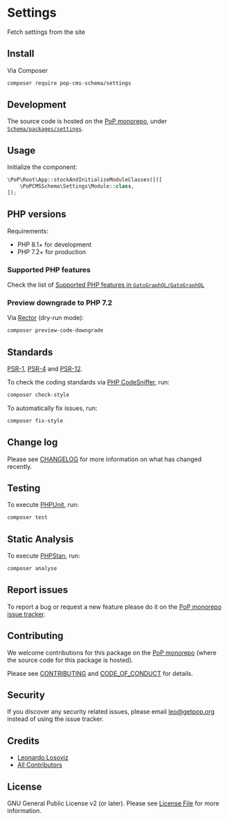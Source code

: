 # Settings

<!--
[![Build Status][ico-travis]][link-travis]
[![Quality Score][ico-code-quality]][link-code-quality]
[![Software License][ico-license]](LICENSE.md)
[![Latest Version on Packagist][ico-version]][link-packagist]
[![Coverage Status][ico-scrutinizer]][link-scrutinizer]
[![Total Downloads][ico-downloads]][link-downloads]
-->

Fetch settings from the site

## Install

Via Composer

``` bash
composer require pop-cms-schema/settings
```

## Development

The source code is hosted on the [PoP monorepo](https://github.com/GatoGraphQL/GatoGraphQL), under [`Schema/packages/settings`](https://github.com/GatoGraphQL/GatoGraphQL/tree/master/layers/Schema/packages/settings).

## Usage

Initialize the component:

``` php
\PoP\Root\App::stockAndInitializeModuleClasses([([
    \PoPCMSSchema\Settings\Module::class,
]);
```

## PHP versions

Requirements:

- PHP 8.1+ for development
- PHP 7.2+ for production

### Supported PHP features

Check the list of [Supported PHP features in `GatoGraphQL/GatoGraphQL`](https://github.com/GatoGraphQL/GatoGraphQL/blob/master/docs/supported-php-features.md)

### Preview downgrade to PHP 7.2

Via [Rector](https://github.com/rectorphp/rector) (dry-run mode):

```bash
composer preview-code-downgrade
```

## Standards

[PSR-1](https://www.php-fig.org/psr/psr-1), [PSR-4](https://www.php-fig.org/psr/psr-4) and [PSR-12](https://www.php-fig.org/psr/psr-12).

To check the coding standards via [PHP CodeSniffer](https://github.com/squizlabs/PHP_CodeSniffer), run:

``` bash
composer check-style
```

To automatically fix issues, run:

``` bash
composer fix-style
```

## Change log

Please see [CHANGELOG](CHANGELOG.md) for more information on what has changed recently.

## Testing

To execute [PHPUnit](https://phpunit.de/), run:

``` bash
composer test
```

## Static Analysis

To execute [PHPStan](https://github.com/phpstan/phpstan), run:

``` bash
composer analyse
```

## Report issues

To report a bug or request a new feature please do it on the [PoP monorepo issue tracker](https://github.com/GatoGraphQL/GatoGraphQL/issues).

## Contributing

We welcome contributions for this package on the [PoP monorepo](https://github.com/GatoGraphQL/GatoGraphQL) (where the source code for this package is hosted).

Please see [CONTRIBUTING](CONTRIBUTING.md) and [CODE_OF_CONDUCT](CODE_OF_CONDUCT.md) for details.

## Security

If you discover any security related issues, please email leo@getpop.org instead of using the issue tracker.

## Credits

- [Leonardo Losoviz][link-author]
- [All Contributors][link-contributors]

## License

GNU General Public License v2 (or later). Please see [License File](LICENSE.md) for more information.

[ico-version]: https://img.shields.io/packagist/v/pop-cms-schema/settings.svg?style=flat-square
[ico-license]: https://img.shields.io/badge/license-GPLv2-brightgreen.svg?style=flat-square
[ico-travis]: https://img.shields.io/travis/pop-cms-schema/settings/master.svg?style=flat-square
[ico-scrutinizer]: https://img.shields.io/scrutinizer/coverage/g/pop-cms-schema/settings.svg?style=flat-square
[ico-code-quality]: https://img.shields.io/scrutinizer/g/pop-cms-schema/settings.svg?style=flat-square
[ico-downloads]: https://img.shields.io/packagist/dt/pop-cms-schema/settings.svg?style=flat-square

[link-packagist]: https://packagist.org/packages/pop-cms-schema/settings
[link-travis]: https://travis-ci.org/pop-cms-schema/settings
[link-scrutinizer]: https://scrutinizer-ci.com/g/pop-cms-schema/settings/code-structure
[link-code-quality]: https://scrutinizer-ci.com/g/pop-cms-schema/settings
[link-downloads]: https://packagist.org/packages/pop-cms-schema/settings
[link-author]: https://github.com/leoloso
[link-contributors]: ../../../../../../contributors
